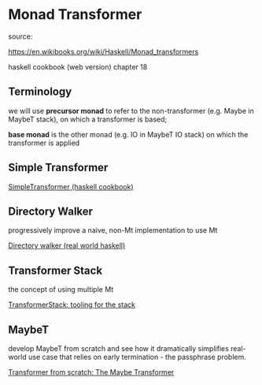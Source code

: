 # Monad Transformer

source:

https://en.wikibooks.org/wiki/Haskell/Monad_transformers

haskell cookbook (web version) chapter 18

## Terminology

we will use **precursor monad** to refer to the non-transformer (e.g.
Maybe in MaybeT stack), on which a transformer is based;

**base monad** is the other monad (e.g. IO in MaybeT IO stack)
on which the transformer is applied

## Simple Transformer

[SimpleTransformer (haskell cookbook)](src/SimpleTransformer)

## Directory Walker

progressively improve a naive, non-Mt implementation to use Mt

[Directory walker (real world haskell)](src/DirWalker)

## Transformer Stack

the concept of using multiple Mt

[TransformerStack: tooling for the stack](src/TransformerStack)

## MaybeT

develop MaybeT from scratch and see how it dramatically simplifies
real-world use case that relies on early termination - the passphrase problem.

[Transformer from scratch: The Maybe Transformer](src/MaybeTrans)

